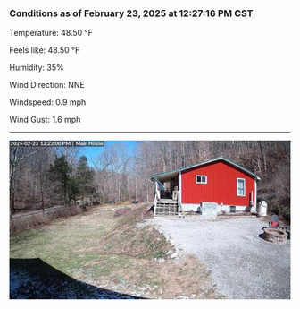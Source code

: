 ### Conditions as of February 23, 2025 at 12:27:16 PM CST 

Temperature: 48.50 &deg;F

Feels like: 48.50 &deg;F

Humidity: 35%

Wind Direction: NNE

Windspeed: 0.9 mph

Wind Gust: 1.6 mph

---

<img src="./images/latest.jpeg"/>

